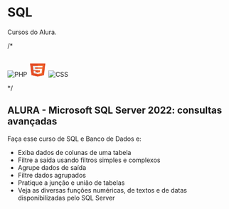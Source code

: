# SQL

Cursos do Alura.

/*<div style="display: inline_block"><br>
  <img  alt="PHP" height="30" width="40" src="https://user-images.githubusercontent.com/64232721/176288451-f840d1d4-7c85-4383-aafe-1610ee4aaf1e.png">
  <img  alt="HTML" height="30" width="40" src="https://raw.githubusercontent.com/devicons/devicon/master/icons/html5/html5-original.svg">
  <img  alt="CSS" height="40" width="40" src="https://user-images.githubusercontent.com/64232721/176305937-a3f35066-5207-44ea-bfff-a86ef501a722.png">

</div>*/
  

## ALURA - Microsoft SQL Server 2022: consultas avançadas
Faça esse curso de SQL e Banco de Dados e:
* Exiba dados de colunas de uma tabela
* Filtre a saída usando filtros simples e complexos
* Agrupe dados de saída
* Filtre dados agrupados
* Pratique a junção e união de tabelas
* Veja as diversas funções numéricas, de textos e de datas disponibilizadas pelo SQL Server